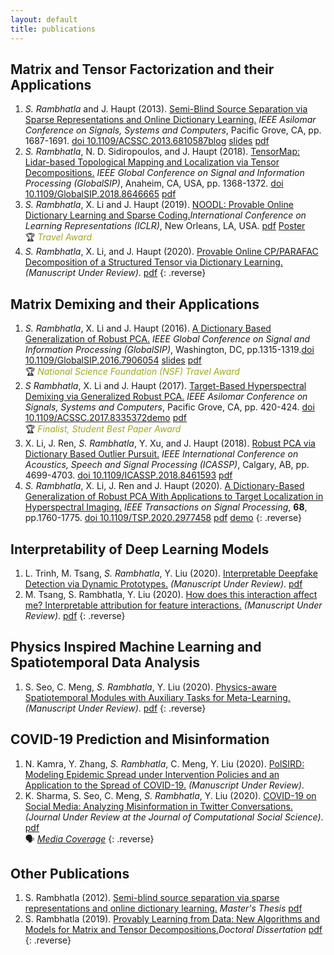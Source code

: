 ```yaml
---
layout: default
title: publications
---
```


<!--Converted from existing html with https://www.browserling.com/tools/html-to-markdown-->
## Matrix and Tensor Factorization and their Applications
1. *S. Rambhatla* and J. Haupt (2013). [Semi-Blind Source Separation via Sparse Representations and Online Dictionary Learning.](https://ieeexplore.ieee.org/document/6810587) _IEEE Asilomar Conference on Signals, Systems and Computers_, Pacific Grove, CA, pp. 1687-1691. [doi <nobr>10.1109/ACSSC.2013.6810587</nobr>](https://doi.org/10.1109/ACSSC.2013.6810587)[blog](./blog/2016/11/15/SBMCA.html) [slides](./docs/PresentationThesisPDF.pdf) [pdf](https://arxiv.org/abs/1212.0451)
2. *S. Rambhatla*, N. D. Sidiropoulos, and J. Haupt (2018). [TensorMap: Lidar-based Topological Mapping and Localization via Tensor Decompositions.](https://ieeexplore.ieee.org/document/8646665) _IEEE Global Conference on Signal and Information Processing (GlobalSIP)_, Anaheim, CA, USA, pp. 1368-1372. [doi <nobr>10.1109/GlobalSIP.2018.8646665</nobr>](https://doi.org/10.1109/GlobalSIP.2018.8646665) [pdf](https://arxiv.org/abs/1902.10226)
3. *S. Rambhatla*, X. Li and J. Haupt (2019). [NOODL: Provable Online Dictionary Learning and Sparse Coding.](https://openreview.net/forum?id=HJeu43ActQ&noteId=ByxrhUoBe4)_International Conference on Learning Representations (ICLR)_, New Orleans, LA, USA. [pdf](https://openreview.net/pdf?id=HJeu43ActQ) [Poster](https://s3.amazonaws.com/postersession.ai/560f7712-6163-4697-b1e2-7064c0654eb3.pdf)<br>
  &#127942; <em style="color:#A4A71E;"> Travel Award </em>
4. *S. Rambhatla*, X. Li, and J. Haupt (2020). [Provable Online CP/PARAFAC Decomposition of a Structured Tensor via Dictionary Learning.](https://arxiv.org/abs/2006.16442) _(Manuscript Under Review)_. [pdf](https://arxiv.org/pdf/2006.16442.pdf)
{: .reverse} 


## Matrix Demixing and their Applications
1. *S. Rambhatla*, X. Li and J. Haupt (2016). [A Dictionary Based Generalization of Robust PCA.](https://ieeexplore.ieee.org/document/7906054) _IEEE Global Conference on Signal and Information Processing (GlobalSIP)_, Washington, DC, pp.1315-1319.[doi <nobr>10.1109/GlobalSIP.2016.7906054</nobr>](https://doi.org/10.1109/GlobalSIP.2016.7906054) [slides](/docs/Dictionary_based_generalization_of_robust_PCA_Sirisha_R.pdf) [pdf](https://arxiv.org/abs/1902.08171) <br>
  &#127942; <em style="color:#A4A71E;"> National Science Foundation (NSF) Travel Award </em>
2. *S Rambhatla*, X. Li and J. Haupt (2017). [Target-Based Hyperspectral Demixing via Generalized Robust PCA.](https://ieeexplore.ieee.org/document/8335372) _IEEE Asilomar Conference on Signals, Systems and Computers_, Pacific Grove, CA, pp. 420-424. [doi <nobr>10.1109/ACSSC.2017.8335372</nobr>](https://doi.org/10.1109/ACSSC.2017.8335372)[demo](./blog/2017/05/11/HyperSpectral.html) [pdf](https://arxiv.org/abs/1902.11111)<br>
  &#127942; <em style="color:#A4A71E;"> Finalist, Student Best Paper Award </em>
3. X. Li, J. Ren, *S. Rambhatla*, Y. Xu, and J. Haupt (2018). [Robust PCA via Dictionary Based Outlier Pursuit.](https://ieeexplore.ieee.org/document/8461593) _IEEE International Conference on Acoustics, Speech and Signal Processing (ICASSP)_, Calgary, AB, pp. 4699-4703. [doi <nobr>10.1109/ICASSP.2018.8461593</nobr>](https://doi.org/10.1109/ICASSP.2018.8461593) [pdf](docs/papers/Robust_PCA_via_Dictionary_Based_Outlier_Pursuit.pdf)
4. *S. Rambhatla*, X. Li, J. Ren and J. Haupt (2020). [A Dictionary-Based Generalization of Robust PCA With Applications to Target Localization in Hyperspectral Imaging.](https://ieeexplore.ieee.org/abstract/document/9019651) _IEEE Transactions on Signal Processing_, **68**, pp.1760-1775. [doi <nobr>10.1109/TSP.2020.2977458</nobr>](https://doi.org/10.1109/TSP.2020.2977458) [pdf](https://arxiv.org/abs/1902.08304) [demo](./blog/2017/05/11/HyperSpectral.html)
{: .reverse} 


## Interpretability of Deep Learning Models
1. L. Trinh, M. Tsang, *S. Rambhatla*, Y. Liu (2020). [Interpretable Deepfake Detection via Dynamic Prototypes.](https://arxiv.org/abs/2006.15473) _(Manuscript Under Review)_. [pdf](https://arxiv.org/pdf/2006.15473.pdf)
2.  M. Tsang, S. Rambhatla, Y. Liu (2020). [How does this interaction affect me? Interpretable attribution for feature interactions.](https://arxiv.org/abs/2006.10965) _(Manuscript Under Review)_. [pdf](https://arxiv.org/pdf/2006.10965.pdf)
{: .reverse}

## Physics Inspired Machine Learning and Spatiotemporal Data Analysis
1. S. Seo, C. Meng, *S. Rambhatla*, Y. Liu (2020). [Physics-aware Spatiotemporal Modules with Auxiliary Tasks for Meta-Learning.](https://arxiv.org/abs/2006.08831) _(Manuscript Under Review)_. [pdf](https://arxiv.org/pdf/2006.08831.pdf)
{: .reverse}

## COVID-19 Prediction and Misinformation
1. N. Kamra, Y. Zhang, *S. Rambhatla*, C. Meng, Y. Liu (2020). [PolSIRD: Modeling Epidemic Spread under Intervention Policies and an Application to the Spread of COVID-19.](https://sirisharambhatla.com/publications.html) _(Manuscript Under Review)_.
2.  K. Sharma, S. Seo, C. Meng, *S. Rambhatla*, Y. Liu (2020). [COVID-19 on Social Media: Analyzing Misinformation in Twitter Conversations.](https://arxiv.org/abs/2003.12309) _(Journal Under Review at the Journal of Computational Social Science)_. [pdf](https://arxiv.org/pdf/2003.12309.pdf) <br>
  &#128483; <em style="color:#A4A71E;"> [Media Coverage](https://viterbischool.usc.edu/news/2020/03/usc-researchers-analyze-coronavirus-misinformation-on-twitter/) </em>
{: .reverse}

## Other Publications
1. S. Rambhatla (2012). [Semi-blind source separation via sparse representations and online dictionary learning.](http://hdl.handle.net/11299/143883) _Master's Thesis_ [pdf](./docs/Sirisha_Rambhatla_Masters_Thesis.pdf)
2. S. Rambhatla (2019). [Provably Learning from Data: New Algorithms and Models for Matrix and Tensor Decompositions.](./docs/PhD_thesis_Sirisha_Rambhatla.pdf)_Doctoral Dissertation_ [pdf](./docs/PhD_thesis_Sirisha_Rambhatla.pdf)
{: .reverse}
<!--
1. S. Rambhatla and J. Haupt (2013). [Semi-Blind Source Separation via Sparse Representations and Online Dictionary Learning.](https://ieeexplore.ieee.org/document/6810587) _IEEE Asilomar Conference on Signals, Systems and Computers_, Pacific Grove, CA, pp. 1687-1691. [doi <nobr>10.1109/ACSSC.2013.6810587</nobr>](https://doi.org/10.1109/ACSSC.2013.6810587)[blog](./blog/2016/11/15/SBMCA.html) [slides](./docs/PresentationThesisPDF.pdf) [pdf](https://arxiv.org/abs/1212.0451)
2. S. Rambhatla, X. Li and J. Haupt (2016). [A Dictionary Based Generalization of Robust PCA.](https://ieeexplore.ieee.org/document/7906054) _IEEE Global Conference on Signal and Information Processing (GlobalSIP)_, Washington, DC, pp.1315-1319.[doi <nobr>10.1109/GlobalSIP.2016.7906054</nobr>](https://doi.org/10.1109/GlobalSIP.2016.7906054) [slides](/docs/Dictionary_based_generalization_of_robust_PCA_Sirisha_R.pdf) [pdf](https://arxiv.org/abs/1902.08171) <br>
  &#127942; <em style="color:#AAA;"> National Science Foundation (NSF) Travel Award </em>
3. S Rambhatla, X. Li and J. Haupt (2017). [Target-Based Hyperspectral Demixing via Generalized Robust PCA.](https://ieeexplore.ieee.org/document/8335372) _IEEE Asilomar Conference on Signals, Systems and Computers_, Pacific Grove, CA, pp. 420-424. [doi <nobr>10.1109/ACSSC.2017.8335372</nobr>](https://doi.org/10.1109/ACSSC.2017.8335372)[demo](./blog/2017/05/11/HyperSpectral.html) [pdf](https://arxiv.org/abs/1902.11111)<br>
  &#127942; <em style="color:#AAA;"> Finalist, Student Best Paper Award </em>
4. X. Li, J. Ren, S. Rambhatla, Y. Xu, and J. Haupt (2018). [Robust PCA via Dictionary Based Outlier Pursuit.](https://ieeexplore.ieee.org/document/8461593) _IEEE International Conference on Acoustics, Speech and Signal Processing (ICASSP)_, Calgary, AB, pp. 4699-4703. [doi <nobr>10.1109/ICASSP.2018.8461593</nobr>](https://doi.org/10.1109/ICASSP.2018.8461593) [pdf](docs/papers/Robust_PCA_via_Dictionary_Based_Outlier_Pursuit.pdf)
5. S. Rambhatla, N. D. Sidiropoulos, and J. Haupt (2018). [TensorMap: Lidar-based Topological Mapping and Localization via Tensor Decompositions.](https://ieeexplore.ieee.org/document/8646665) _IEEE Global Conference on Signal and Information Processing (GlobalSIP)_, Anaheim, CA, USA, pp. 1368-1372. [doi <nobr>10.1109/GlobalSIP.2018.8646665</nobr>](https://doi.org/10.1109/GlobalSIP.2018.8646665) [pdf](https://arxiv.org/abs/1902.10226)
6. S. Rambhatla, X. Li and J. Haupt (2019). [NOODL: Provable Online Dictionary Learning and Sparse Coding.](https://openreview.net/forum?id=HJeu43ActQ&noteId=ByxrhUoBe4)_International Conference on Learning Representations (ICLR)_, New Orleans, LA, USA. [pdf](https://openreview.net/pdf?id=HJeu43ActQ) [Poster](https://s3.amazonaws.com/postersession.ai/560f7712-6163-4697-b1e2-7064c0654eb3.pdf)<br>
  &#127942; <em style="color:#AAA;"> Travel Award </em>
7. S. Rambhatla, X. Li, J. Ren and J. Haupt (2020). [A Dictionary-Based Generalization of Robust PCA With Applications to Target Localization in Hyperspectral Imaging.](https://ieeexplore.ieee.org/abstract/document/9019651) _IEEE Transactions on Signal Processing_, **68**, pp.1760-1775. [doi <nobr>10.1109/TSP.2020.2977458</nobr>](https://doi.org/10.1109/TSP.2020.2977458) [pdf](https://arxiv.org/abs/1902.08304) [demo](./blog/2017/05/11/HyperSpectral.html)
{: .reverse} 

## Under Review
1. L. Trinh, M. Tsang, S. Rambhatla, Y. Liu (2020). [Interpretable Deepfake Detection via Dynamic Prototypes.](https://arxiv.org/abs/2006.15473) _(Manuscript Under Review)_. [pdf](https://arxiv.org/pdf/2006.15473.pdf)
2. N. Kamra, Y. Zhang, S. Rambhatla, C. Meng, Y. Liu (2020). [PolSIRD: Modeling Epidemic Spread under Intervention Policies and an Application to the Spread of COVID-19.](https://sirisharambhatla.com/publications.html) _(Manuscript Under Review)_.
3. S. Seo, C. Meng, S. Rambhatla, Y. Liu (2020). [Physics-aware Spatiotemporal Modules with Auxiliary Tasks for Meta-Learning.](https://arxiv.org/abs/2006.08831) _(Manuscript Under Review)_. [pdf](https://arxiv.org/pdf/2006.08831.pdf)
4.  M. Tsang, S. Rambhatla, Y. Liu (2020). [How does this interaction affect me? Interpretable attribution for feature interactions.](https://arxiv.org/abs/2006.10965) _(Manuscript Under Review)_. [pdf](https://arxiv.org/pdf/2006.10965.pdf)
5.  K. Sharma, S. Seo, C. Meng, S. Rambhatla, Y. Liu (2020). [COVID-19 on Social Media: Analyzing Misinformation in Twitter Conversations.](https://arxiv.org/abs/2003.12309) _(Journal Under Review)_. [pdf](https://arxiv.org/pdf/2003.12309.pdf) <br>
  &#128483; <em style="color:#AAA;"> [Media Coverage](https://viterbischool.usc.edu/news/2020/03/usc-researchers-analyze-coronavirus-misinformation-on-twitter/) </em>
6.  S. Rambhatla, X. Li, and J. Haupt (2020). [Provable Online CP/PARAFAC Decomposition of a Structured Tensor via Dictionary Learning.](https://arxiv.org/abs/2006.16442) _(Manuscript Under Review)_. [pdf](https://arxiv.org/pdf/2006.16442.pdf)
{: .reverse} 

-->
